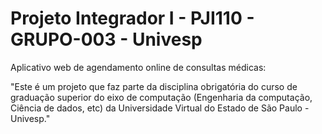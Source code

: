 # Projeto Integrador I - PJI110 - GRUPO-003 - Univesp

Aplicativo web de agendamento online de consultas médicas:

"Este é um projeto que faz parte da disciplina obrigatória do 
curso de graduação superior do eixo de computação (Engenharia da computação, Ciência de dados, etc) 
da Universidade Virtual do Estado de São Paulo - Univesp."
